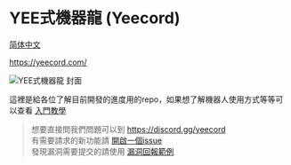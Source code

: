 # YEE式機器龍 (Yeecord)

[简体中文](README-zh_cn.md)

https://yeecord.com/

![YEE式機器龍 封面](https://cdn.yeecord.com/img/branding.png)

這裡是給各位了解目前開發的進度用的repo，如果想了解機器人使用方式等等可以查看 [入門教學](https://yeecord.com/docs/intro/)

> 想要直接問我們問題可以到 https://discord.gg/yeecord <br>
> 有需要請求的新功能請 [開啟一個issue](https://github.com/Gary50613/yeecord-project/issues/new?assignees=Gary50613&labels=&template=-------feature-request.md&title=%5B%E8%AB%8B%E6%B1%82%5D) <br>
> 發現漏洞需要提交的請使用 [漏洞回報範例](https://github.com/Gary50613/yeecord-project/issues/new?assignees=Gary50613&labels=&template=-------bug-report.md&title=%5B%E6%BC%8F%E6%B4%9E%5D)

